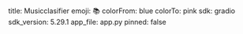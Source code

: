 title: Musicclasifier
emoji: 📚
colorFrom: blue
colorTo: pink
sdk: gradio
sdk_version: 5.29.1
app_file: app.py
pinned: false
